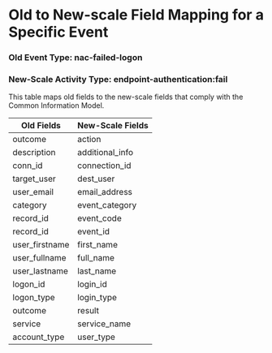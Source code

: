 Old to New-scale Field Mapping for a Specific Event
===================================================

### Old Event Type: nac-failed-logon
### New-Scale Activity Type: endpoint-authentication:fail

This table maps old fields to the new-scale fields that comply with the Common Information Model.

| Old Fields     | New-Scale Fields |
| -------------- | ---------------- |
| outcome        | action           |
| description    | additional_info  |
| conn_id        | connection_id    |
| target_user    | dest_user        |
| user_email     | email_address    |
| category       | event_category   |
| record_id      | event_code       |
| record_id      | event_id         |
| user_firstname | first_name       |
| user_fullname  | full_name        |
| user_lastname  | last_name        |
| logon_id       | login_id         |
| logon_type     | login_type       |
| outcome        | result           |
| service        | service_name     |
| account_type   | user_type        |